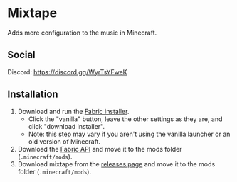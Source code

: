 # Mixtape
Adds more configuration to the music in Minecraft.

## Social
Discord: https://discord.gg/WyrTsYFweK
<!-- Patreon: https://www.patreon.com/unjust1ce -->

## Installation
1. Download and run the [Fabric installer](https://fabricmc.net/use).
   - Click the "vanilla" button, leave the other settings as they are,
     and click "download installer".
   - Note: this step may vary if you aren't using the vanilla launcher
     or an old version of Minecraft.
1. Download the [Fabric API](https://minecraft.curseforge.com/projects/fabric)
   and move it to the mods folder (`.minecraft/mods`).
1. Download mixtape from the [releases page](https://github.com/UnJust1ce/mixtape/releases)
   and move it to the mods folder (`.minecraft/mods`).
